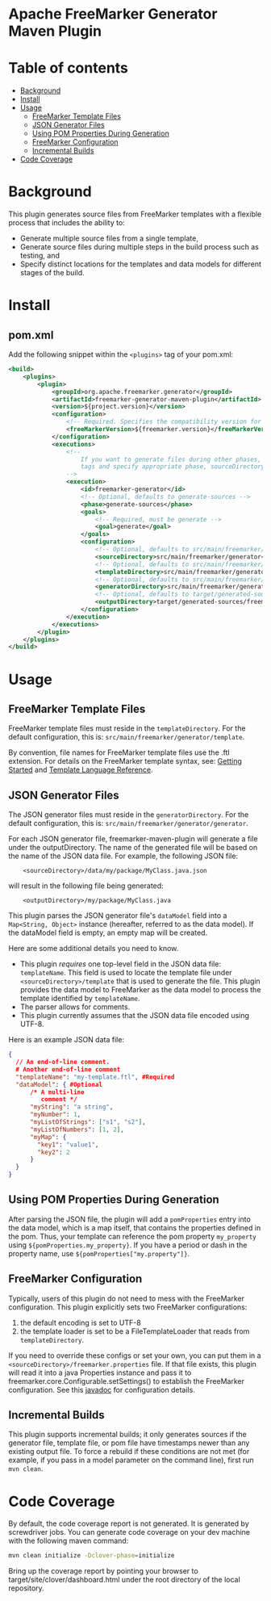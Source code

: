 Apache FreeMarker Generator Maven Plugin
=============================================================================

# Table of contents

- [Background](#background)
- [Install](#install)
- [Usage](#usage)
  - [FreeMarker Template Files](#freemarker-template-files)
  - [JSON Generator Files](#json-generator-files)
  - [Using POM Properties During Generation](#using-pom-properties-during-generation)
  - [FreeMarker Configuration](#freemarker-configuration)
  - [Incremental Builds](#incremental-builds)
- [Code Coverage](#code-coverage)

# Background
This plugin generates source files from FreeMarker templates with a flexible process that includes the ability to:

- Generate multiple source files from a single template,
- Generate source files during multiple steps in the build process such as testing, and
- Specify distinct locations for the templates and data models for different stages of the build. 

# Install

## pom.xml

Add the following snippet within the `<plugins>` tag of your pom.xml:

```xml
<build>
    <plugins>
        <plugin>
            <groupId>org.apache.freemarker.generator</groupId>
            <artifactId>freemarker-generator-maven-plugin</artifactId>
            <version>${project.version}</version>
            <configuration>
                <!-- Required. Specifies the compatibility version for template processing -->
                <freeMarkerVersion>${freemarker.version}</freeMarkerVersion>
            </configuration>
            <executions>
                <!-- 
                    If you want to generate files during other phases, just add more execution
                    tags and specify appropriate phase, sourceDirectory and outputDirectory values.
                -->
                <execution>
                    <id>freemarker-generator</id>
                    <!-- Optional, defaults to generate-sources -->
                    <phase>generate-sources</phase>
                    <goals>
                        <!-- Required, must be generate -->
                        <goal>generate</goal>
                    </goals>
                    <configuration>
                        <!-- Optional, defaults to src/main/freemarker/generator -->
                        <sourceDirectory>src/main/freemarker/generator</sourceDirectory>
                        <!-- Optional, defaults to src/main/freemarker/generator/template -->
                        <templateDirectory>src/main/freemarker/generator/template</templateDirectory>
                        <!-- Optional, defaults to src/main/freemarker/generator/generator -->
                        <generatorDirectory>src/main/freemarker/generator/generator</generatorDirectory>
                        <!-- Optional, defaults to target/generated-sources/freemarker/generator -->
                        <outputDirectory>target/generated-sources/freemarker/generator</outputDirectory>
                    </configuration>
                </execution>
            </executions>
        </plugin>
    </plugins>
</build>
```

# Usage

## FreeMarker Template Files
FreeMarker template files must reside in the `templateDirectory`. For the default configuration,
this is: `src/main/freemarker/generator/template`.

By convention, file names for FreeMarker template files use the .ftl extension. For details on the FreeMarker
template syntax, see: [Getting Started](https://freemarker.apache.org/docs/dgui_quickstart.html) and
[Template Language Reference](https://freemarker.apache.org/docs/ref.html).

## JSON Generator Files
The JSON generator files must reside in the `generatorDirectory`. For the default
configuration, this is: `src/main/freemarker/generator/generator`.

For each JSON generator file, freemarker-maven-plugin will generate a file under the outputDirectory.
The name of the generated file will be based on the name of the JSON data file. For example,
the following JSON file: 
```
    <sourceDirectory>/data/my/package/MyClass.java.json
```
will result in the following file being generated:
```
    <outputDirectory>/my/package/MyClass.java
```

This plugin parses the JSON generator file's `dataModel` field into a `Map<String, Object>` instance (hereafter, referred
to as the data model). If the dataModel field is empty, an empty map will be created.

Here are some additional details you need to know.

  - This plugin *requires* one top-level field in the JSON data file: `templateName`. This field is used to locate the template file under `<sourceDirectory>/template` that is used to generate the file. This plugin provides the data model to FreeMarker as the data model to process the template identified by `templateName`.
  - The parser allows for comments.
  - This plugin currently assumes that the JSON data file encoded using UTF-8.

Here is an example JSON data file:
```json
{
  // An end-of-line comment.
  # Another end-of-line comment
  "templateName": "my-template.ftl", #Required
  "dataModel": { #Optional
      /* A multi-line
         comment */
      "myString": "a string",
      "myNumber": 1,
      "myListOfStrings": ["s1", "s2"],
      "myListOfNumbers": [1, 2],
      "myMap": {
        "key1": "value1",
        "key2": 2
      }
  }
}
```

## Using POM Properties During Generation
After parsing the JSON file, the plugin will add
a `pomProperties` entry into the data model, which is a map itself, that contains the properties defined in the pom. Thus, your template can reference the pom property `my_property` using `${pomProperties.my_property}`. If you have a period or dash in the property name, use `${pomProperties["my.property"]}`.

## FreeMarker Configuration

Typically, users of this plugin do not need to mess with the FreeMarker configuration. This plugin explicitly sets two FreeMarker configurations:

 1. the default encoding is set to UTF-8
 2. the template loader is set to be a FileTemplateLoader that reads from `templateDirectory`.
 
If you need to override these configs or set your own, you can put them in a 
`<sourceDirectory>/freemarker.properties` file. If that file exists, this plugin will read it into a java Properties instance and pass it to freemarker.core.Configurable.setSettings() to establish the FreeMarker configuration. See this [javadoc](https://freemarker.apache.org/docs/api/freemarker/template/Configuration.html#setSetting-java.lang.String-java.lang.String-) for configuration details.


## Incremental Builds
This plugin supports incremental builds; it only generates sources if the generator file, template file, or pom file have timestamps newer than any existing output file.  To force a rebuild if these conditions are not met (for example, if you pass in a model parameter on the command line), first run `mvn clean`.

# Code Coverage

By default, the code coverage report is not generated. It is generated by screwdriver jobs. You can generate code coverage on your dev machine with the following maven command:
```bash
mvn clean initialize -Dclover-phase=initialize 
``` 
Bring up the coverage report by pointing your browser to target/site/clover/dashboard.html under the root directory of the local repository.
